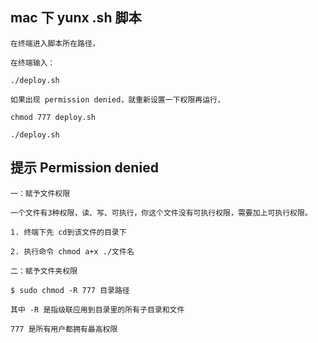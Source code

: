 ## mac 下 yunx .sh 脚本

```
在终端进入脚本所在路径，

在终端输入：

./deploy.sh

如果出现 permission denied，就重新设置一下权限再运行，

chmod 777 deploy.sh

./deploy.sh
```

## 提示 Permission denied

```
一：赋予文件权限

一个文件有3种权限，读、写、可执行，你这个文件没有可执行权限，需要加上可执行权限。

1. 终端下先 cd到该文件的目录下

2. 执行命令 chmod a+x ./文件名

二：赋予文件夹权限

$ sudo chmod -R 777 目录路径

其中 -R 是指级联应用到目录里的所有子目录和文件

777 是所有用户都拥有最高权限
```
